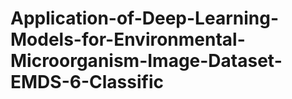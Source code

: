 # Application-of-Deep-Learning-Models-for-Environmental-Microorganism-Image-Dataset-EMDS-6-Classific